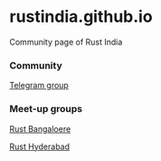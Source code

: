 # rustindia.github.io
Community page of Rust India

### Community 
[Telegram group](https://t.me/RustIndia)

### Meet-up groups
[Rust Bangaloere](https://www.meetup.com/rustox)

[Rust Hyderabad](https://www.meetup.com/Rust-Hyderabad/)
